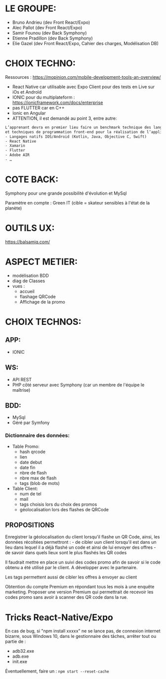 # LE GROUPE:

- Bruno Andrieu (dev Front React/Expo)
- Alec Pallot (dev Front React/Expo)
- Samir Founou (dev Back Symphony)
- Etienne Pradillon (dev Back Symphony)
- Elie Gazel (dev Front React/Expo, Cahier des charges, Modélisation DB)


# CHOIX TECHNO:
Ressources : https://mopinion.com/mobile-development-tools-an-overview/
- React Native car utilisable avec Expo Client pour des tests en Live sur iOs et Androïd
- IONIC pour du multiplateform : https://ionicframework.com/docs/enterprise
- pas FLUTTER car en C++
- Ionic en Angular
- ATTENTION, il est demandé au point 3, entre autre:
```3.2 - Développement de l’application mobile
L’apprenant devra en premier lieu faire un benchmark technique des langages 
et techniques de programmation front-end pour la réalisation de l’application mobile.
- Langages natifs IOS/Android (Kotlin, Java, Objective C, Swift)
- React Native
- Xamarin
- Flutter
- Adobe AIR
- …
```


# COTE BACK:
Symphony pour une grande possibilité d'évolution
et MySql


Paramètre en compte : Green IT (cible = skateur sensibles à l'état de la planète)

# OUTILS  UX:
https://balsamiq.com/

# ASPECT METIER:
- modélisation BDD
- diag de Classes
- vues :
	- accueil
	- flashage QRCode
	- Affichage de la promo


# CHOIX TECHNOS:

## APP:
- IONIC

## WS:
- API REST
- PHP côté serveur avec Symphony (car un membre de l'équipe le maîtrise)

## BDD:
- MySql
- Géré par Symfony

### Dictionnaire des données:
- Table Promo:
	- hash qrcode
	- lien
	- date debut
	- date fin
	- nbre de flash
	- nbre max de flash 
	- tags (blob de mots)
- Table Client:
	- num de tel 
	- mail
	- tags choisis lors du choix des promos
	- géolocalisation lors des flashes de QRCode
	
	
## PROPOSITIONS
Enregistrer la géolocalisation du client lorsqu'il flashe un QR Code, ainsi, les données récoltées permettront :
	- de cibler uun client lorsqu'il est dans un lieu dans lequel il a déjà flashé un code et ainsi de lui envoyer des offres
	- de savoir dans quels lieux sont le plus flashés les QR codes
	
Il faudrait mettre en place un suivi des codes promo afin de savoir si le code obtenu a été utilisé par le client. A développer avec le partenaire.

Les tags permettent aussi de cibler les offres à envoyer au client

Obtention du compte Premium en répondant tous les mois à une enquête marketing.
Proposer une version Premium qui permettrait de recevoir les codes promo sans avoir à scanner des QR code dans la rue.

# Tricks React-Native/Expo
En cas de bug, si "npm install xxxxx" ne se lance pas, de connexion internet bizarre, sous Windows 10,
dans le gestionnaire des tâches, arrêter tout ou partie de :
- adb32.exe
- adb.exe
- init.exe

Éventuellement, faire un :
```npm start --reset-cache```
